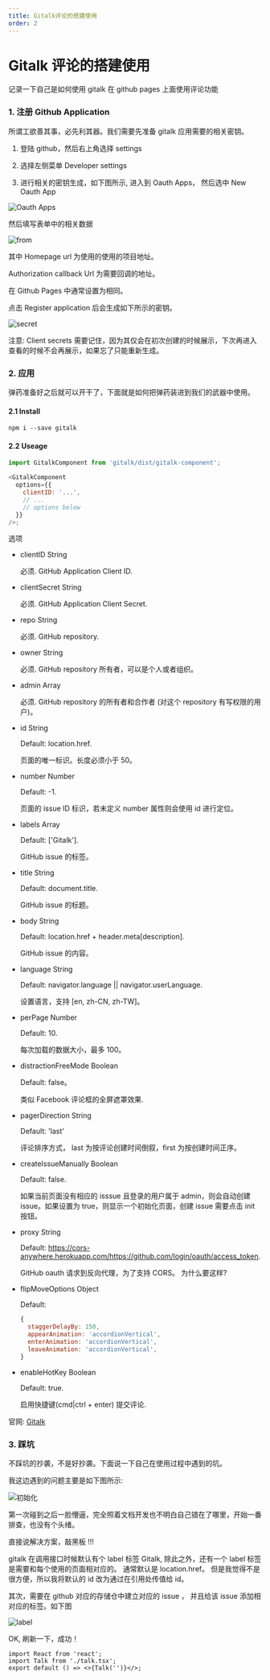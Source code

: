 ```yaml
---
title: Gitalk评论的搭建使用
order: 2
---
```


# Gitalk 评论的搭建使用

记录一下自己是如何使用 gitalk 在 github pages 上面使用评论功能

### 1. 注册 Github Application

所谓工欲善其事，必先利其器。我们需要先准备 gitalk 应用需要的相关密钥。

1. 登陆 github，然后右上角选择 settings

2. 选择左侧菜单 Developer settings

3. 进行相关的密钥生成，如下图所示, 进入到 Oauth Apps， 然后选中 New Oauth App

![Oauth Apps](./images/4.png)

然后填写表单中的相关数据

![from](./images/5.png)

其中 Homepage url 为使用的使用的项目地址。

Authorization callback Url 为需要回调的地址。

在 Github Pages 中通常设置为相同。

点击 Register application 后会生成如下所示的密钥。

![secret](./images/6.png)

注意: Client secrets 需要记住，因为其仅会在初次创建的时候展示，下次再进入查看的时候不会再展示，如果忘了只能重新生成。

### 2. 应用

弹药准备好之后就可以开干了，下面就是如何把弹药装进到我们的武器中使用。

#### 2.1 Install

`npm i --save gitalk`

#### 2.2 Useage

```js
import GitalkComponent from 'gitalk/dist/gitalk-component';

<GitalkComponent
  options={{
    clientID: '...',
    // ...
    // options below
  }}
/>;
```

选项

- clientID String

  必须. GitHub Application Client ID.

- clientSecret String

  必须. GitHub Application Client Secret.

- repo String

  必须. GitHub repository.

- owner String

  必须. GitHub repository 所有者，可以是个人或者组织。

- admin Array

  必须. GitHub repository 的所有者和合作者 (对这个 repository 有写权限的用户)。

- id String

  Default: location.href.

  页面的唯一标识。长度必须小于 50。

- number Number

  Default: -1.

  页面的 issue ID 标识，若未定义 number 属性则会使用 id 进行定位。

- labels Array

  Default: ['Gitalk'].

  GitHub issue 的标签。

- title String

  Default: document.title.

  GitHub issue 的标题。

- body String

  Default: location.href + header.meta[description].

  GitHub issue 的内容。

- language String

  Default: navigator.language || navigator.userLanguage.

  设置语言，支持 [en, zh-CN, zh-TW]。

- perPage Number

  Default: 10.

  每次加载的数据大小，最多 100。

- distractionFreeMode Boolean

  Default: false。

  类似 Facebook 评论框的全屏遮罩效果.

- pagerDirection String

  Default: 'last'

  评论排序方式， last 为按评论创建时间倒叙，first 为按创建时间正序。

- createIssueManually Boolean

  Default: false.

  如果当前页面没有相应的 isssue 且登录的用户属于 admin，则会自动创建 issue。如果设置为 true，则显示一个初始化页面，创建 issue 需要点击 init 按钮。

- proxy String

  Default: https://cors-anywhere.herokuapp.com/https://github.com/login/oauth/access_token.

  GitHub oauth 请求到反向代理，为了支持 CORS。 为什么要这样?

- flipMoveOptions Object

  Default:

  ```js
  {
    staggerDelayBy: 150,
    appearAnimation: 'accordionVertical',
    enterAnimation: 'accordionVertical',
    leaveAnimation: 'accordionVertical',
  }
  ```

- enableHotKey Boolean

  Default: true.

  启用快捷键(cmd|ctrl + enter) 提交评论.

官网: [Gitalk](https://github.com/gitalk/gitalk)

### 3. 踩坑

不踩坑的抄袭，不是好抄袭。下面说一下自己在使用过程中遇到的坑。

我这边遇到的问题主要是如下图所示:

![初始化](./images/7.png)

第一次碰到之后一脸懵逼，完全照着文档开发也不明白自己错在了哪里，开始一番排查，也没有个头绪。

直接说解决方案，敲黑板 !!!

gitalk 在调用接口时候默认有个 label 标签 Gitalk, 除此之外，还有一个 label 标签是需要和每个使用的页面相对应的。 通常默认是 location.href。 但是我觉得不是很方便，所以我将默认的 id 改为通过在引用处传值给 id。

其次，需要在 github 对应的存储仓中建立对应的 issue ， 并且给该 issue 添加相对应的标签。如下图

![label](./images/8.png)

OK, 刷新一下，成功！

```tsx
import React from 'react';
import Talk from './talk.tsx';
export default () => <>{Talk('')}</>;
```
